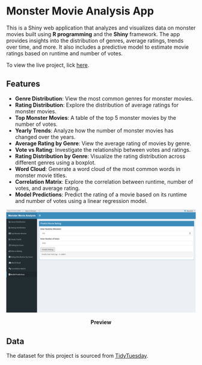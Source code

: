 # Monster Movie Analysis App

This is a Shiny web application that analyzes and visualizes data on monster movies built using **R programming** and the **Shiny** framework. The app provides insights into the distribution of genres, average ratings, trends over time, and more. It also includes a predictive model to estimate movie ratings based on runtime and number of votes.

To view the live project, lick [here](https://muhdhaikalfiri.shinyapps.io/MonsterMovieAnalysisandPredictionApp/).

## Features
- **Genre Distribution**: View the most common genres for monster movies.
- **Rating Distribution**: Explore the distribution of average ratings for monster movies.
- **Top Monster Movies**: A table of the top 5 monster movies by the number of votes.
- **Yearly Trends**: Analyze how the number of monster movies has changed over the years.
- **Average Rating by Genre**: View the average rating of movies by genre.
- **Vote vs Rating**: Investigate the relationship between votes and ratings.
- **Rating Distribution by Genre**: Visualize the rating distribution across different genres using a boxplot.
- **Word Cloud**: Generate a word cloud of the most common words in monster movie titles.
- **Correlation Matrix**: Explore the correlation between runtime, number of votes, and average rating.
- **Model Predictions**: Predict the rating of a movie based on its runtime and number of votes using a linear regression model.


<p align="center">
  <img src="https://github.com/haikalfitri/Monster-Movie-Analysis-and-Prediction-App-using-R/blob/main/asset/ss%20monster%20movie%20analysis.png" alt="First Page" width="600" />
</p>
<p align="center"><strong>Preview</strong></p>

## Data

The dataset for this project is sourced from [TidyTuesday](https://github.com/rfordatascience/tidytuesday).

